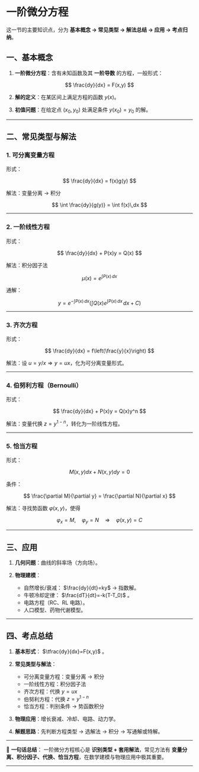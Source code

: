# 一阶微分方程
这一节的主要知识点，分为 **基本概念 → 常见类型 → 解法总结 → 应用 → 考点归纳**。



## 一、基本概念

1. **一阶微分方程**：含有未知函数及其 **一阶导数** 的方程，一般形式：

$$
\frac{dy}{dx} = F(x,y)
$$

2. **解的定义**：在某区间上满足方程的函数 $y(x)$。

3. **初值问题**：在给定点 $(x_0,y_0)$ 处满足条件 $y(x_0)=y_0$ 的解。

---

## 二、常见类型与解法

### 1. 可分离变量方程

形式：

$$
\frac{dy}{dx} = f(x)g(y)
$$

解法：变量分离 → 积分

$$
\int \frac{dy}{g(y)} = \int f(x)\,dx
$$

---

### 2. 一阶线性方程

形式：

$$
\frac{dy}{dx} + P(x)y = Q(x)
$$

解法：积分因子法

$$
\mu(x) = e^{\int P(x)\,dx}
$$

通解：

$$
y = e^{-\int P(x)\,dx}\Big(\int Q(x)e^{\int P(x)\,dx}\,dx + C\Big)
$$

---

### 3. 齐次方程

形式：

$$
\frac{dy}{dx} = f\left(\frac{y}{x}\right)
$$

解法：设 $u=y/x \Rightarrow y=ux$，化为可分离变量形式。

---

### 4. 伯努利方程（Bernoulli）

形式：

$$
\frac{dy}{dx} + P(x)y = Q(x)y^n
$$

解法：变量代换 $z=y^{1-n}$，转化为一阶线性方程。

---

### 5. 恰当方程

形式：

$$
M(x,y)dx + N(x,y)dy=0
$$

条件：

$$
\frac{\partial M}{\partial y} = \frac{\partial N}{\partial x}
$$

解法：寻找势函数 $\varphi(x,y)$，使得

$$
\varphi_x = M, \quad \varphi_y = N \quad \Rightarrow \quad \varphi(x,y)=C
$$

---

## 三、应用

1. **几何问题**：曲线的斜率场（方向场）。
2. **物理建模**：

   * 自然增长/衰减： $\frac{dy}{dt}=ky$ → 指数解。
   * 牛顿冷却定律： $\frac{dT}{dt}=-k(T-T_0)$ 。
   * 电路方程（RC、RL 电路）。
   * 人口模型、药物代谢模型。

---

## 四、考点总结

1. **基本形式**： $\tfrac{dy}{dx}=F(x,y)$ 。
2. **常见类型与解法**：

   * 可分离变量方程：变量分离 → 积分
   * 一阶线性方程：积分因子法
   * 齐次方程：代换 $y=ux$
   * 伯努利方程：代换 $z=y^{1-n}$
   * 恰当方程：判别条件 → 势函数积分
3. **物理应用**：增长衰减、冷却、电路、动力学。
4. **解题思路**：先判断方程类型 → 选解法 → 积分 → 写通解或特解。

---

📌 **一句话总结**：
一阶微分方程核心是 **识别类型 + 套用解法**，常见方法有 **变量分离、积分因子、代换、恰当方程**，在数学建模与物理应用中极其重要。

---


